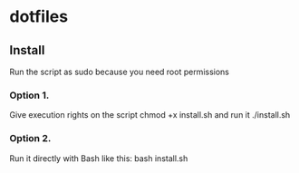 # dotfiles

## Install
Run the script as sudo because you need root permissions

<h3>Option 1.</h3>
Give execution rights on the script chmod +x install.sh and run it ./install.sh

<h3>Option 2.</h3>
Run it directly with Bash like this: bash install.sh
